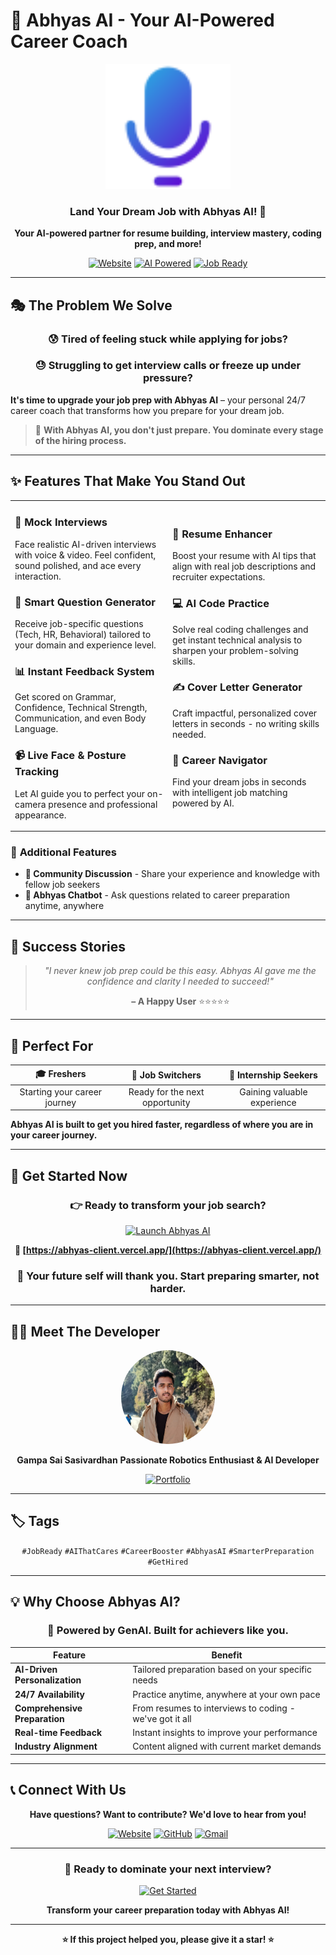 # 🚀 Abhyas AI - Your AI-Powered Career Coach

<div align="center">
  <img src="microphone.png" alt="Abhyas AI Logo" width="200" height="200">
  
  ### **Land Your Dream Job with Abhyas AI!** 🎯
  
  **Your AI-powered partner for resume building, interview mastery, coding prep, and more!**
  
  [![Website](https://img.shields.io/badge/🌐_Try_Now-FF6B6B?style=for-the-badge&logoColor=white)](https://abhyas-client.vercel.app/)
  [![AI Powered](https://img.shields.io/badge/🤖_AI_Powered-4ECDC4?style=for-the-badge)](https://abhyas-client.vercel.app/)
  [![Job Ready](https://img.shields.io/badge/💼_Job_Ready-45B7D1?style=for-the-badge)](https://abhyas-client.vercel.app/)
  
</div>

---

## 🎭 **The Problem We Solve**

<div align="center">

### 😰 **Tired of feeling stuck while applying for jobs?**
### 😓 **Struggling to get interview calls or freeze up under pressure?**

</div>

**It's time to upgrade your job prep with Abhyas AI** – your personal 24/7 career coach that transforms how you prepare for your dream job.

> 🎯 **With Abhyas AI, you don't just prepare. You dominate every stage of the hiring process.**

---

## ✨ **Features That Make You Stand Out**

<table>
<tr>
<td width="50%">

### 🎤 **Mock Interviews**
Face realistic AI-driven interviews with voice & video. Feel confident, sound polished, and ace every interaction.

### 🧠 **Smart Question Generator** 
Receive job-specific questions (Tech, HR, Behavioral) tailored to your domain and experience level.

### 📊 **Instant Feedback System**
Get scored on Grammar, Confidence, Technical Strength, Communication, and even Body Language.

### 📹 **Live Face & Posture Tracking**
Let AI guide you to perfect your on-camera presence and professional appearance.

</td>
<td width="50%">

### 📄 **Resume Enhancer**
Boost your resume with AI tips that align with real job descriptions and recruiter expectations.

### 💻 **AI Code Practice**
Solve real coding challenges and get instant technical analysis to sharpen your problem-solving skills.

### ✍️ **Cover Letter Generator**
Craft impactful, personalized cover letters in seconds - no writing skills needed.

### 🧭 **Career Navigator**
Find your dream jobs in seconds with intelligent job matching powered by AI.

</td>
</tr>
</table>

### 🌟 **Additional Features**

- **💬 Community Discussion** - Share your experience and knowledge with fellow job seekers
- **🤖 Abhyas Chatbot** - Ask questions related to career preparation anytime, anywhere

---

## 🎉 **Success Stories**

<div align="center">
  
> *"I never knew job prep could be this easy. Abhyas AI gave me the confidence and clarity I needed to succeed!"*
> 
> **– A Happy User** ⭐⭐⭐⭐⭐

</div>

---

## 👥 **Perfect For**

<div align="center">

| 🎓 **Freshers** | 🔄 **Job Switchers** | 💼 **Internship Seekers** |
|:---:|:---:|:---:|
| Starting your career journey | Ready for the next opportunity | Gaining valuable experience |

</div>

**Abhyas AI is built to get you hired faster, regardless of where you are in your career journey.**

---

## 🚀 **Get Started Now**

<div align="center">
  
### **👉 Ready to transform your job search?**

[![Launch Abhyas AI](https://img.shields.io/badge/🚀_Launch_Abhyas_AI-Success?style=for-the-badge&logo=rocket&logoColor=white&color=28a745)](https://abhyas-client.vercel.app/)

**🔗 [https://abhyas-client.vercel.app/](https://abhyas-client.vercel.app/)**

### 💼 **Your future self will thank you. Start preparing smarter, not harder.**

</div>

---

## 👨‍💻 **Meet The Developer**

<div align="center">
  <img src="Developer.png" alt="Developer" width="150" height="150" style="border-radius: 50%;">

  **Gampa Sai Sasivardhan**
  **Passionate Robotics Enthusiast & AI Developer**
  
  [![Portfolio](https://img.shields.io/badge/🌟_View_Portfolio-FF6B6B?style=for-the-badge)](https://saisasi2004.github.io/My-Portfolio/)
  
</div>

---

## 🏷️ **Tags**

<div align="center">

`#JobReady` `#AIThatCares` `#CareerBooster` `#AbhyasAI` `#SmarterPreparation` `#GetHired`

</div>

---

## 💡 **Why Choose Abhyas AI?**

<div align="center">

### 🤖 **Powered by GenAI. Built for achievers like you.**

| Feature | Benefit |
|---------|---------|
| **AI-Driven Personalization** | Tailored preparation based on your specific needs |
| **24/7 Availability** | Practice anytime, anywhere at your own pace |
| **Comprehensive Preparation** | From resumes to interviews to coding - we've got it all |
| **Real-time Feedback** | Instant insights to improve your performance |
| **Industry Alignment** | Content aligned with current market demands |

</div>

---

## 📞 **Connect With Us**

<div align="center">

**Have questions? Want to contribute? We'd love to hear from you!**

[![Website](https://img.shields.io/badge/Website-FF6B6B?style=social&logo=google-chrome)](https://abhyas-client.vercel.app/)
[![GitHub](https://img.shields.io/badge/GitHub-100000?style=social&logo=github)](https://github.com/Abhyas-AI)
[![Gmail](https://img.shields.io/badge/Email-D14836?style=social&logo=gmail)](mailto:abhyasai13@gmail.com)

</div>

---

<div align="center">

### **🎯 Ready to dominate your next interview?**

[![Get Started](https://img.shields.io/badge/🚀_Start_Your_Journey-Success?style=for-the-badge&logo=target&logoColor=white&color=ff6b6b)](https://abhyas-client.vercel.app/)

**Transform your career preparation today with Abhyas AI!**

---

**⭐ If this project helped you, please give it a star! ⭐**

</div>
